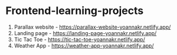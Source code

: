 ﻿# Frontend-learning-projects

1. Parallax website - https://parallax-website-yoannakr.netlify.app/
2. Landing page - https://landing-page-yoannakr.netlify.app/
3. Tic Tac Toe - https://tic-tac-toe-yoannakr.netlify.app/
4. Weather App - https://weather-app-yoannakr.netlify.app/

